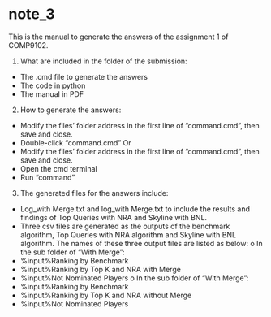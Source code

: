 # note_3
This is the manual to generate the answers of the assignment 1 of COMP9102. 
1. What are included in the folder of the submission: 
- The .cmd file to generate the answers 
- The code in python 
- The manual in PDF 
2. How to generate the answers: 
- Modify the files’ folder address in the first line of “command.cmd”, then save 
and close. 
- Double-click “command.cmd” 
Or 
- Modify the files’ folder address in the first line of “command.cmd”, then save 
and close. 
- Open the cmd terminal 
- Run “command” 
3. The generated files for the answers include: 
- Log_with Merge.txt and log_with Merge.txt to include the results and 
findings of Top Queries with NRA and Skyline with BNL. 
- Three csv files are generated as the outputs of the benchmark algorithm, Top 
Queries with NRA algorithm and Skyline with BNL algorithm. The names of 
these three output files are listed as below: 
o In the sub folder of “With Merge”: 
- %input%Ranking by Benchmark 
- %input%Ranking by Top K and NRA with Merge 
- %input%Not Nominated Players 
o In the sub folder of “With Merge”: 
- %input%Ranking by Benchmark 
- %input%Ranking by Top K and NRA without Merge 
- %input%Not Nominated Players 
